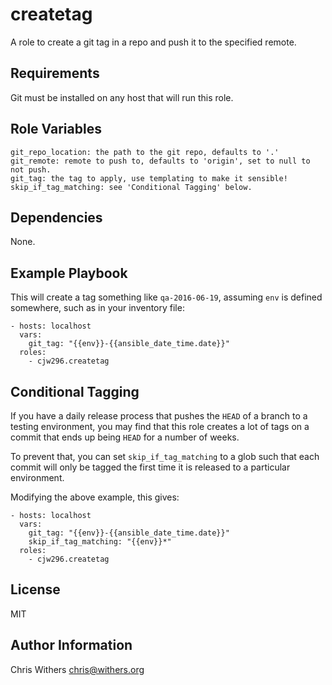 createtag
=========

A role to create a git tag in a repo and push it to the specified remote.

Requirements
------------

Git must be installed on any host that will run this role.

Role Variables
--------------

    git_repo_location: the path to the git repo, defaults to '.'
    git_remote: remote to push to, defaults to 'origin', set to null to not push.
    git_tag: the tag to apply, use templating to make it sensible!
    skip_if_tag_matching: see 'Conditional Tagging' below.

Dependencies
------------

None.

Example Playbook
----------------

This will create a tag something like `qa-2016-06-19`, assuming `env` is 
defined somewhere, such as in your inventory file:

    - hosts: localhost
      vars:
        git_tag: "{{env}}-{{ansible_date_time.date}}"
      roles:
        - cjw296.createtag

Conditional Tagging
-------------------

If you have a daily release process that pushes the `HEAD` of a branch to
a testing environment, you may find that this role creates a lot of tags
on a commit that ends up being `HEAD` for a number of weeks.

To prevent that, you can set `skip_if_tag_matching` to a glob such that
each commit will only be tagged the first time it is released to a particular
environment.

Modifying the above example, this gives:


    - hosts: localhost
      vars:
        git_tag: "{{env}}-{{ansible_date_time.date}}"
        skip_if_tag_matching: "{{env}}*"
      roles:
        - cjw296.createtag

License
-------

MIT

Author Information
------------------

Chris Withers <chris@withers.org>
